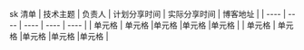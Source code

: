 sk 清单
|  技术主题   | 负责人  | 计划分享时间  | 实际分享时间 | 博客地址 |
|  ----  | ----  | ----  | ----  | ---- |
| 单元格  | 单元格 |单元格 |单元格 |单元格 |
| 单元格  | 单元格 |单元格 |单元格 |单元格 |
